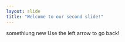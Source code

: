 ```yaml
---
layout: slide
title: "Welcome to our second slide!"
---
```

somethiung new
Use the left arrow to go back!
